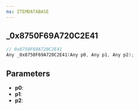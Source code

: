 ```yaml
---
ns: ITEMDATABASE
---
```

## _0x8750F69A720C2E41

```c
// 0x8750F69A720C2E41
Any _0x8750F69A720C2E41(Any p0, Any p1, Any p2);
```

## Parameters
* **p0**:
* **p1**:
* **p2**:
